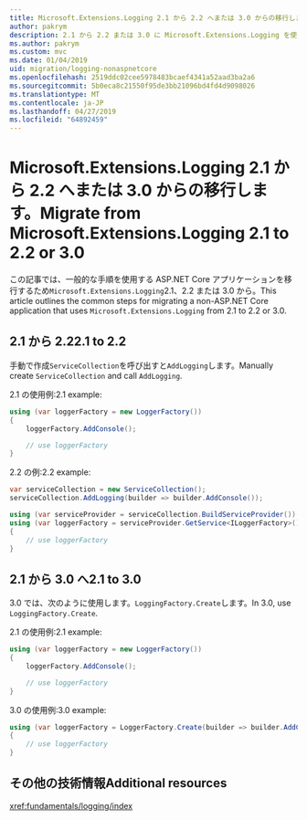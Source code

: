 ```yaml
---
title: Microsoft.Extensions.Logging 2.1 から 2.2 へまたは 3.0 からの移行します。
author: pakrym
description: 2.1 から 2.2 または 3.0 に Microsoft.Extensions.Logging を使用する ASP.NET Core アプリケーションを移行する方法について説明します。
ms.author: pakrym
ms.custom: mvc
ms.date: 01/04/2019
uid: migration/logging-nonaspnetcore
ms.openlocfilehash: 2519ddc02cee5978483bcaef4341a52aad3ba2a6
ms.sourcegitcommit: 5b0eca8c21550f95de3bb21096bd4fd4d9098026
ms.translationtype: MT
ms.contentlocale: ja-JP
ms.lasthandoff: 04/27/2019
ms.locfileid: "64892459"
---
```

# <a name="migrate-from-microsoftextensionslogging-21-to-22-or-30"></a><span data-ttu-id="a734e-103">Microsoft.Extensions.Logging 2.1 から 2.2 へまたは 3.0 からの移行します。</span><span class="sxs-lookup"><span data-stu-id="a734e-103">Migrate from Microsoft.Extensions.Logging 2.1 to 2.2 or 3.0</span></span>

<span data-ttu-id="a734e-104">この記事では、一般的な手順を使用する ASP.NET Core アプリケーションを移行するため`Microsoft.Extensions.Logging`2.1、2.2 または 3.0 から。</span><span class="sxs-lookup"><span data-stu-id="a734e-104">This article outlines the common steps for migrating a non-ASP.NET Core application that uses `Microsoft.Extensions.Logging` from 2.1 to 2.2 or 3.0.</span></span>

## <a name="21-to-22"></a><span data-ttu-id="a734e-105">2.1 から 2.2</span><span class="sxs-lookup"><span data-stu-id="a734e-105">2.1 to 2.2</span></span>

<span data-ttu-id="a734e-106">手動で作成`ServiceCollection`を呼び出すと`AddLogging`します。</span><span class="sxs-lookup"><span data-stu-id="a734e-106">Manually create `ServiceCollection` and call `AddLogging`.</span></span>

<span data-ttu-id="a734e-107">2.1 の使用例:</span><span class="sxs-lookup"><span data-stu-id="a734e-107">2.1 example:</span></span>

```csharp
using (var loggerFactory = new LoggerFactory())
{
    loggerFactory.AddConsole();

    // use loggerFactory
}
```

<span data-ttu-id="a734e-108">2.2 の例:</span><span class="sxs-lookup"><span data-stu-id="a734e-108">2.2 example:</span></span>

```csharp
var serviceCollection = new ServiceCollection();
serviceCollection.AddLogging(builder => builder.AddConsole());

using (var serviceProvider = serviceCollection.BuildServiceProvider())
using (var loggerFactory = serviceProvider.GetService<ILoggerFactory>())
{
    // use loggerFactory
}
```

## <a name="21-to-30"></a><span data-ttu-id="a734e-109">2.1 から 3.0 へ</span><span class="sxs-lookup"><span data-stu-id="a734e-109">2.1 to 3.0</span></span>

<span data-ttu-id="a734e-110">3.0 では、次のように使用します。`LoggingFactory.Create`します。</span><span class="sxs-lookup"><span data-stu-id="a734e-110">In 3.0, use `LoggingFactory.Create`.</span></span>

<span data-ttu-id="a734e-111">2.1 の使用例:</span><span class="sxs-lookup"><span data-stu-id="a734e-111">2.1 example:</span></span>

```csharp
using (var loggerFactory = new LoggerFactory())
{
    loggerFactory.AddConsole();

    // use loggerFactory
}
```

<span data-ttu-id="a734e-112">3.0 の使用例:</span><span class="sxs-lookup"><span data-stu-id="a734e-112">3.0 example:</span></span>

```csharp
using (var loggerFactory = LoggerFactory.Create(builder => builder.AddConsole()))
{
    // use loggerFactory
}
```

## <a name="additional-resources"></a><span data-ttu-id="a734e-113">その他の技術情報</span><span class="sxs-lookup"><span data-stu-id="a734e-113">Additional resources</span></span>

<xref:fundamentals/logging/index>